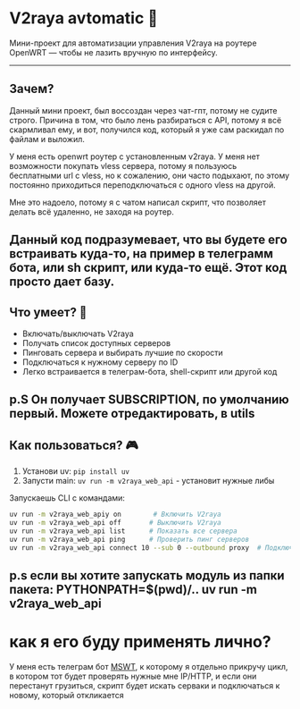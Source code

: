 # V2raya avtomatic 🚀

Мини-проект для автоматизации управления V2raya на роутере OpenWRT — чтобы не лазить вручную по интерфейсу.

---

## Зачем?

Данный мини проект, был воссоздан через чат-гпт, потому не судите строго.
Причина в том, что было лень разбираться с API, потому я всё скармливал ему, и вот, получился код, который я уже сам раскидал по файлам и выложил.

У меня есть openwrt роутер с установленным v2raya. У меня нет возможности покупать vless сервера, потому я пользуюсь бесплатными url с vless, но к сожалению, они часто подыхают, по этому постоянно приходиться переподключаться с одного vless на другой.

Мне это надоело, потому я с чатом написал скрипт, что позволяет делать всё удаленно, не заходя на роутер.

Данный код подразумевает, что вы будете его встраивать куда-то, на пример в телеграмм бота, или sh скрипт, или куда-то ещё.
Этот код просто дает базу.
---

## Что умеет? 🤖

* Включать/выключать V2raya
* Получать список доступных серверов
* Пинговать сервера и выбирать лучшие по скорости
* Подключаться к нужному серверу по ID
* Легко встраивается в телеграм-бота, shell-скрипт или другой код

p.S Он получает SUBSCRIPTION, по умолчанию первый. Можете отредактировать, в utils
---

## Как пользоваться? 🎮

1. Установи uv: `pip install uv`
2. Запусти main: `uv run -m v2raya_web_api` - установит нужные либы

Запускаешь CLI с командами:

```bash
uv run -m v2raya_web_apiy on        # Включить V2raya  
uv run -m v2raya_web_api off       # Выключить V2raya  
uv run -m v2raya_web_api list      # Показать все сервера  
uv run -m v2raya_web_api ping      # Проверить пинг серверов  
uv run -m v2raya_web_api connect 10 --sub 0 --outbound proxy  # Подключиться к серверу с ID=10  
```

p.s если вы хотите запускать модуль из папки пакета: PYTHONPATH=$(pwd)/.. uv run -m v2raya_web_api
---

# как я его буду применять лично?
У меня есть телеграм бот [MSWT](https://github.com/MikuXVDEV/MSWT), к которому я отдельно прикручу цикл, в котором тот будет проверять нужные мне IP/HTTP, и если они перестанут грузиться, скрипт будет искать серваки и подключаться к новому, который откликается 
